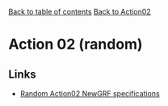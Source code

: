 [Back to table of contents](../index.md)
[Back to Action02](../actions/action02.md)        

# Action 02 (random)

## Links
- [Random Action02 NewGRF specifications](https://newgrf-specs.tt-wiki.net/wiki/RandomAction2)
